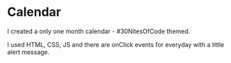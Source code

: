 # Calendar #

I created a only one month calendar - #30NitesOfCode themed.

I used HTML, CSS, JS and there are onClick events for everyday with a little alert message.
